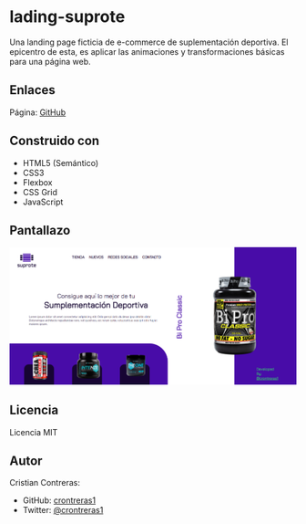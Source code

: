 # lading-suprote
Una landing page ficticia de e-commerce de suplementación deportiva. El epicentro de esta, es aplicar las animaciones y transformaciones básicas para una página web.

## Enlaces
Página: [GitHub](https://crontreras1.github.io/lading-suprote/)

## Construido con
- HTML5 (Semántico)
- CSS3
- Flexbox
- CSS Grid
- JavaScript

## Pantallazo 
![](./src/screenshot-landing-suprote.png)

## Licencia
Licencia MIT

## Autor
Cristian Contreras: 
- GitHub: [crontreras1](https://github.com/crontreras1)
- Twitter: [@crontreras1](https://twitter.com/crontreras1)
